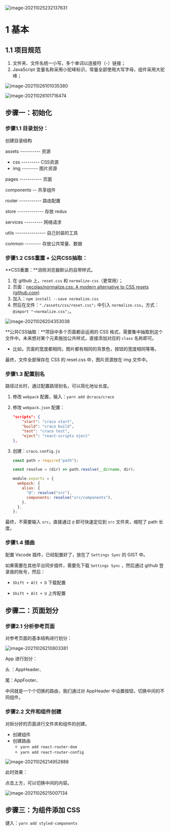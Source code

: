  ![image-20211025232137631](%E7%BD%91%E6%98%93%E4%BA%91%E9%A1%B9%E7%9B%AE01/image-20211025232137631.png)



# 1 基本

## 1.1 项目规范

1. 文件夹、文件名统一小写，多个单词以连接符（-）链接；
2. JavaScript 变量名称采用小驼峰标识，常量全部使用大写字母，组件采用大驼峰；

 ![image-20211026101035380](%E7%BD%91%E6%98%93%E4%BA%91%E9%A1%B9%E7%9B%AE01/image-20211026101035380.png)

![image-20211026101716474](%E7%BD%91%E6%98%93%E4%BA%91%E9%A1%B9%E7%9B%AE01/image-20211026101716474.png)

## 步骤一：初始化

### 步骤1.1 目录划分：

创建目录结构

assets ----------  资源

- css --------- CSS资源
- img -------- 图片资源

pages ----------- 页面

components -- 共享组件

router ----------- 路由配置

store ------------- 存放 redux

services --------- 网络请求

utils --------------- 自己封装的工具

common -------- 存放公共常量、数据



### 步骤1.2 CSS重置 + 公共CSS抽取：

**CSS重置：**消除浏览器默认的自带样式。

1. 在 gitbub 上，`reset.css` 和 `normalize-css`（更常用）；
2. 页面：[necolas/normalize.css: A modern alternative to CSS resets (github.com)](https://github.com/necolas/normalize.css)
3. 加入：`npm install --save normalize.css`
4. 然后在文件：`"./assets/css/reset.css";` 中引入 `normalize.css`，方式：`@import "~normalize.css";`。

 ![image-20211026204353038](%E7%BD%91%E6%98%93%E4%BA%91%E9%A1%B9%E7%9B%AE01/image-20211026204353038.png)



**公共CSS抽取：**项目中多个页面都会运用的 CSS 格式，需要集中抽取到这个文件中。未来想对某个元素施加公共样式，直接添加对应的 `class` 名称即可。

- 比如，页面的宽度都相同，图片都有相同的背景色，按钮的宽度相同等等。



最终，文件全部保存在 CSS 的 reset.css 中，图片资源放在 img 文件中。



### 步骤1.3 配置别名

路径过长时，通过配置路径别名，可以简化地址长度。

1. 修改 `webpack` 配置，输入：`yarn add @craco/craco`

2. 修改 `webpack.json` 配置：

   ```json
   "scripts": {
       "start": "craco start",
       "build": "craco build",
       "test": "craco test",
       "eject": "react-scripts eject"
   },
   ```

3. 创建：`craco.config.js`

   ```js
   const path = require("path");
   
   const resolve = (dir) => path.resolve(__dirname, dir);
   
   module.exports = {
     webpack: {
       alias: {
         "@": resolve("src"),
         components: resolve("src/components"),
       },
     },
   };
   ```



最终，不需要输入 `src`，直接通过 `@` 即可快速定位到 `src` 文件夹，缩短了 path 长度。



### 步骤1.4 插曲

配置 Vscode 插件，已经配置好了，放在了 `Settings Sync`  的 GIST 中。

如果需要在其他平台同步插件，需要先下载  `Settings Sync`  ，然后通过 github 登录我的账号，然后：

- `Shift + Alt + D` 下载配置

- `Shift + Alt + U` 上传配置



## 步骤二：页面划分

### 步骤2.1 分析参考页面

对参考页面的基本结构进行划分：

![image-20211026210803381](%E7%BD%91%E6%98%93%E4%BA%91%E9%A1%B9%E7%9B%AE01/image-20211026210803381.png)

App 进行划分：

头 ：AppHeader、

尾：AppFooter、

中间就是一个个切换的路由，我们通过对 AppHeader 中设置按钮，切换中间的不同组件。



### 步骤2.2 文件和组件创建

对拆分好的页面进行文件夹和组件的创建。

- 创建组件
- 创建路由
  - `yarn add react-router-dom`
  - `yarn add react-router-config`

![image-20211026214952888](%E7%BD%91%E6%98%93%E4%BA%91%E9%A1%B9%E7%9B%AE01/image-20211026214952888.png)

此时效果：

点击上方，可以切换中间的内容。

 ![image-20211026215007134](%E7%BD%91%E6%98%93%E4%BA%91%E9%A1%B9%E7%9B%AE01/image-20211026215007134.png)



## 步骤三：为组件添加 CSS

键入：`yarn add styled-components`





















